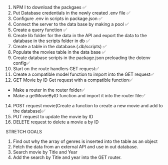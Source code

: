 1. NPM I to download the packgaes ✅
2. Put Database credentials in the newly created .env file ✅
3. Configure .env in scripts in package.json ✅
4. Connect the server to the data base by making a pool ✅
5. Create a query function ✅
7. Create lib folder for the data in the API and export the data to the database in the scripts folder in db ✅
8. Create a table in the database.(.db/scripts) ✅
9. Populate the movies table in the data base ✅
10. Create database scripts in the package.json preloading the dotenv config✅
11. Start on the route handlers GET request✅
12. Create a compatible model function to import into the GET request✅
13. GET Movie by ID Get request with a compatible function✅
  - Make a router in the router folder✅
  - Make a getMovieByID function and import it into the router file✅
14. POST request movie(Create a function to create a new movie and add to the database)✅
15. PUT request to update the movie by ID
16. DELETE request to delete a movie a by ID


STRETCH GOALS
1. Find out why the array of genres is inserted into the table as an object
2. Fetch the data from an external API and use in out database.
3. Search movie by Title and Year
4. Add the search by Title and year into the GET router.